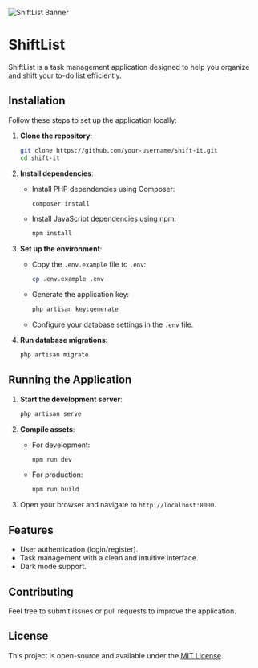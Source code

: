 ![ShiftList Banner](https://res.cloudinary.com/dagb1kdy2/image/upload/v1744305713/snro22zljepf5fiowtnt.png)

# ShiftList

ShiftList is a task management application designed to help you organize and shift your to-do list efficiently.

## Installation

Follow these steps to set up the application locally:

1. **Clone the repository**:
   ```bash
   git clone https://github.com/your-username/shift-it.git
   cd shift-it
   ```

2. **Install dependencies**:
   - Install PHP dependencies using Composer:
     ```bash
     composer install
     ```
   - Install JavaScript dependencies using npm:
     ```bash
     npm install
     ```

3. **Set up the environment**:
   - Copy the `.env.example` file to `.env`:
     ```bash
     cp .env.example .env
     ```
   - Generate the application key:
     ```bash
     php artisan key:generate
     ```
   - Configure your database settings in the `.env` file.

4. **Run database migrations**:
   ```bash
   php artisan migrate
   ```

## Running the Application

1. **Start the development server**:
   ```bash
   php artisan serve
   ```

2. **Compile assets**:
   - For development:
     ```bash
     npm run dev
     ```
   - For production:
     ```bash
     npm run build
     ```

3. Open your browser and navigate to `http://localhost:8000`.

## Features

- User authentication (login/register).
- Task management with a clean and intuitive interface.
- Dark mode support.

## Contributing

Feel free to submit issues or pull requests to improve the application.

## License

This project is open-source and available under the [MIT License](LICENSE).
